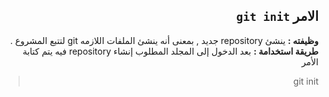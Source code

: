 ﻿

<div dir = rtl > 

## الامر `git init`

**وظيفته :** 
ينشئ repository جديد , بمعنى أنه ينشئ الملفات اللازمه git لتتبع المشروع .
**طريقة استخدامة :**
بعد الدخول إلى المجلد المطلوب إنشاء repository فيه يتم كتابة الأمر 
<div dir = rtl > 

>  git init

</dir>

</dir>

